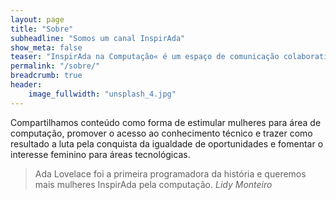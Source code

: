 ```yaml
---
layout: page
title: "Sobre"
subheadline: "Somos um canal InspirAda"
show_meta: false
teaser: "InspirAda na Computação« é um espaço de comunicação colaborativa para dar voz às mulheres na computação, ciência e tecnologia."
permalink: "/sobre/"
breadcrumb: true
header:
    image_fullwidth: "unsplash_4.jpg"
---
```


Compartilhamos conteúdo como forma de estimular mulheres para área de computação, promover o acesso ao conhecimento técnico e trazer como resultado a luta pela conquista da igualdade de oportunidades e fomentar o interesse feminino para áreas tecnológicas.

> Ada Lovelace foi a primeira programadora da história e queremos mais mulheres InspirAda pela computação. <cite>Lidy Monteiro</cite>



